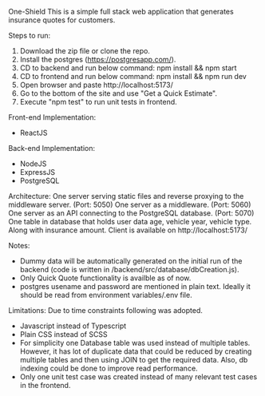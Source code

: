 One-Shield
This is a simple full stack web application that generates insurance quotes for customers.

Steps to run:
1. Download the zip file or clone the repo.
2. Install the postgres (https://postgresapp.com/).
3. CD to backend and run below command:
    npm install && npm start
4. CD to frontend and run below command:
    npm install && npm run dev
5. Open browser and paste http://localhost:5173/
6. Go to the bottom of the site and use "Get a Quick Estimate".
7. Execute "npm test" to run unit tests in frontend.

Front-end Implementation:
- ReactJS

Back-end Implementation:
- NodeJS
- ExpressJS
- PostgreSQL

Architecture:
One server serving static files and reverse proxying to the middleware server. (Port: 5050)
One server as a middleware. (Port: 5060)
One server as an API connecting to the PostgreSQL database. (Port: 5070)
One table in database that holds user data age, vehicle year, vehicle type. Along with insurance amount.
Client is available on http://localhost:5173/

Notes:
- Dummy data will be automatically generated on the initial run of the backend (code is written in /backend/src/database/dbCreation.js).
- Only Quick Quote functionality is availble as of now.
- postgres usename and password are mentioned in plain text. Ideally it should be read from environment variables/.env file.


Limitations:
Due to time constraints following was adopted.
- Javascript instead of Typescript
- Plain CSS instead of SCSS
- For simplicity one Database table was used instead of multiple tables. However, it has lot of duplicate data that could be reduced by creating multiple tables and then using JOIN to get the required data. Also, db indexing could be done to improve read performance.
- Only one unit test case was created instead of many relevant test cases in the frontend.